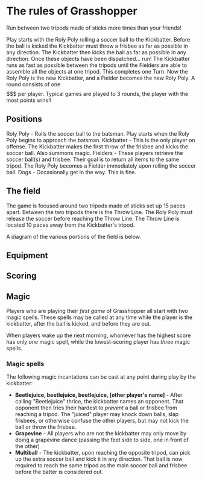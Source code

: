 # The rules of Grasshopper

Run between two tripods made of sticks more times than your friends! 

Play starts with the Roly Poly rolling a soccer ball to the Kickbatter. Before the ball is kicked the Kickbatter must throw a frisbee as far as possible in any direction. The Kickbatter then kicks the ball as far as possible in any direction. Once these objects have been dispatched... run! The Kickbatter runs as fast as possible between the tripods until the Fielders are able to assemble all the objects at one tripod. This completes one Turn. Now the Roly Poly is the new Kickbatter, and a Fielder becomes the new Roly Poly. A round consists of one $$$$$$$ per player. Typical games are played to 3 rounds, the player with the most points wins!!

## Positions
Roly Poly - Rolls the soccer ball to the batsman. Play starts when the Roly Poly begins to approach the batsman.
Kickbatter - This is the only player on offense. The Kickbatter makes the first throw of the frisbee and kicks the soccer ball. Also summons magic.
Fielders - These players retrieve the soccer ball(s) and frisbee. Their goal is to return all items to the same tripod. The Roly Poly becomes a Fielder immediately upon rolling the soccer ball.
Dogs - Occasionally get in the way. This is fine.

## The field
The game is focused around two tripods made of sticks set up 15 paces apart. Between the two tripods there is the Throw Line. The Roly Poly must release the soccer before reaching the Throw Line. The Throw Line is located 10 paces away from the Kickbatter's tripod.

A diagram of the various portions of the field is below. 


## Equipment

## Scoring

## Magic

Players who are playing their _first game_ of Grasshopper all start with two magic spells. These spells may be called at any time while the player is the kickbatter, after the ball is kicked, and before they are out.

When players wake up the next morning, whomever has the highest score has only _one_ magic spell, while the lowest-scoring player has _three_ magic spells.

### Magic spells

The following magic incantations can be cast at any point during play by the kickbatter:

- **Beetlejuice, beetlejuice, beetlejuice, [other player's name]** - After calling "Beetlejuice" thrice, the kickbatter names an opponent. That opponent then tries their hardest to _prevent_ a ball or frisbee from reaching a tripod. The "juiced" player may knock down balls, slap frisbees, or otherwise confuse the other players, but may not kick the ball or throw the frisbee.
- **Grapevine** - All players who are not the kickbatter may only move by doing a grapevine dance (passing the feet side to side, one in front of the other)
- **Multiball** - The kickbatter, upon reaching the opposite tripod, can pick up the extra soccer ball and kick it in any direction. That ball is now required to reach the same tripod as the main soccer ball and frisbee before the batter is considered out.
